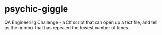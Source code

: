 # psychic-giggle
QA Engineering Challenge - a C# script that can open up a text file, and tell us the number that has repeated the fewest number of times.
